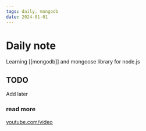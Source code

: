 ```yaml
---
tags: daily, mongodb
date: 2024-01-01
---
```


# Daily note

Learning [[mongodb]] and mongoose library for node.js

## TODO

Add later

### read more

[youtube.com/video](https://youtu.be/xdbm7n9dWHM?si=Emkj0d1klYAcZoNr)
